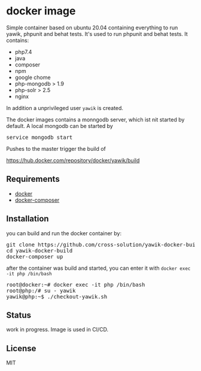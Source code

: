 docker image
============

Simple container based on ubuntu 20.04 containing everything to run yawik,
phpunit and behat tests. It's used to run phpunit and behat tests. It contains:

- php7.4
- java
- composer
- npm
- google chome
- php-mongodb > 1.9
- php-solr > 2.5
- nginx

In addition a unprivileged user `yawik` is created. 

The docker images contains a monngodb server, which ist nit started by
default. A local mongodb can be started by

<pre>
service mongodb start
</pre>

Pushes to the master trigger the build of

https://hub.docker.com/repository/docker/yawik/build

Requirements
------------

- [docker](https://docs.docker.com/get-docker/)
- [docker-composer](https://docs.docker.com/compose/)

Installation
------------

you can build and run the docker container by:

<pre>
git clone https://github.com/cross-solution/yawik-docker-builf
cd yawik-docker-build
docker-composer up
</pre>

after the container was build and started, you can enter it with `docker exec -it php
/bin/bash`

<pre>
root@docker:~# docker exec -it php /bin/bash
root@php:/# su - yawik
yawik@php:~$ ./checkout-yawik.sh
</pre>



Status
------

work in progress. Image is used in CI/CD.

License
-------

MIT
